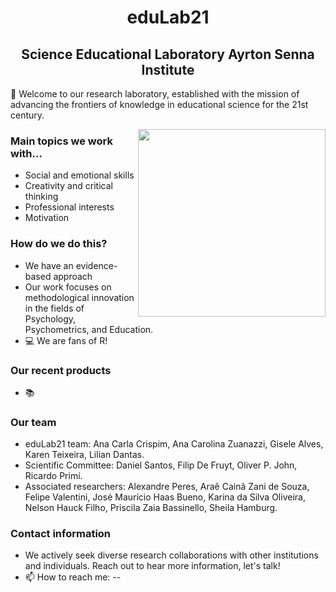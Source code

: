 <h1 align="center"> eduLab21 </h1>

<h2 align="center"> Science Educational Laboratory Ayrton Senna Institute </h2>


👋 Welcome to our research laboratory, established with the mission of advancing the frontiers of knowledge in educational science for the 21st century.


<img align="right" src="https://github.com/edulab21/blob/main/profile/edulab21-capivara.png" width="300">

### Main topics we work with...
- Social and emotional skills
- Creativity and critical thinking
- Professional interests
- Motivation

### How do we do this?
- We have an evidence-based approach
- Our work focuses on methodological innovation in the fields of Psychology, Psychometrics, and Education.
- 💻 We are fans of R!


### Our recent products
- 📚 

### Our team
- eduLab21 team: Ana Carla Crispim, Ana Carolina Zuanazzi, Gisele Alves, Karen Teixeira, Lilian Dantas.
- Scientific Committee: Daniel Santos, Filip De Fruyt, Oliver P. John, Ricardo Primi.
- Associated researchers: Alexandre Peres, Araê Cainã Zani de Souza, Felipe Valentini, José Maurício Haas Bueno, Karina da Silva Oliveira, Nelson Hauck Filho, Priscila Zaia Bassinello, Sheila Hamburg.

### Contact information
- We actively seek diverse research collaborations with other institutions and individuals. Reach out to hear more information, let's talk!
- 📫 How to reach me: --

<!---
edulab21/edulab21 is a ✨ special ✨ repository because its `README.md` (this file) appears on your GitHub profile.
You can click the Preview link to take a look at your changes.
-->
